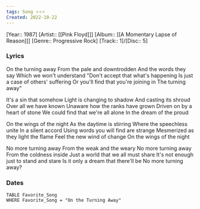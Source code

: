```yaml
---
tags: Song ⭐️⭐⭐
Created: 2022-10-22
---
```

[Year:: 1987]
[Artist:: [[Pink Floyd]]]
[Album:: [[A Momentary Lapse of Reason]]]
[Genre:: Progressive Rock]
[Track:: 1]/[Disc:: 5]
### Lyrics
On the turning away
From the pale and downtrodden
And the words they say
Which we won't understand
"Don't accept that what's happening
Is just a case of others' suffering
Or you'll find that you're joining in
The turning away"

It's a sin that somehow
Light is changing to shadow
And casting its shroud
Over all we have known
Unaware how the ranks have grown
Driven on by a heart of stone
We could find that we're all alone
In the dream of the proud

On the wings of the night
As the daytime is stirring
Where the speechless unite
In a silent accord
Using words you will find are strange
Mesmerized as they light the flame
Feel the new wind of change
On the wings of the night

No more turning away
From the weak and the weary
No more turning away
From the coldness inside
Just a world that we all must share
It's not enough just to stand and stare
Is it only a dream that there'll be
No more turning away?
### Dates
```dataview
TABLE Favorite_Song
WHERE Favorite_Song = "On the Turning Away"

```